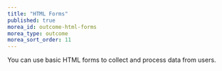```yaml
---
title: "HTML Forms"
published: true
morea_id: outcome-html-forms
morea_type: outcome
morea_sort_order: 11
---
```


You can use basic HTML forms to collect and process data from users.